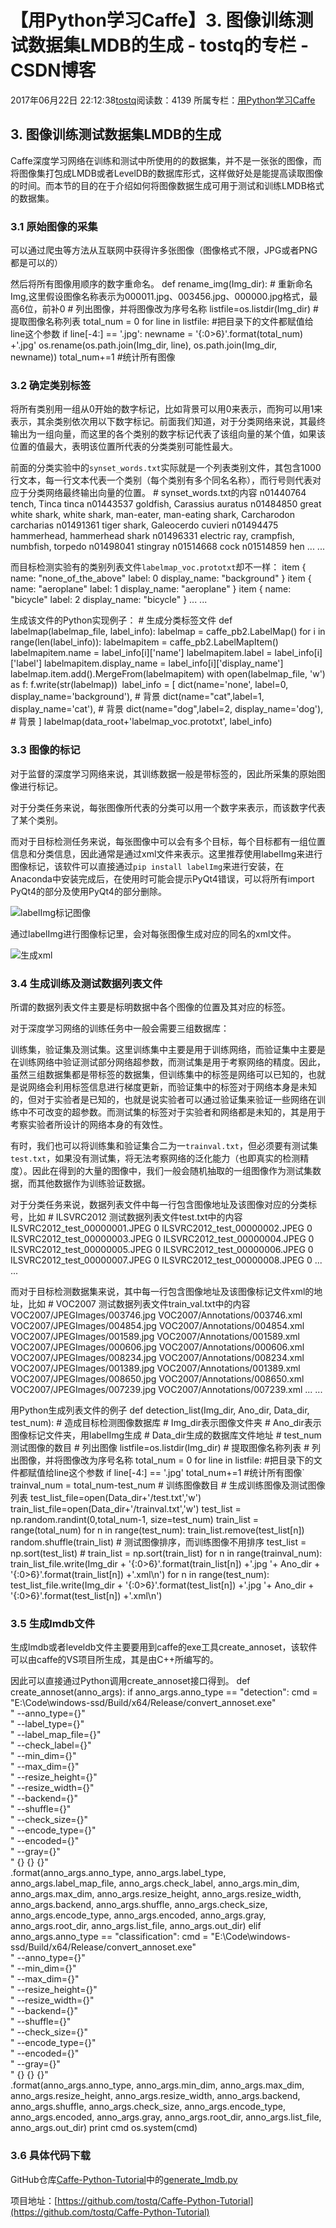 # 【用Python学习Caffe】3. 图像训练测试数据集LMDB的生成 - tostq的专栏 - CSDN博客





2017年06月22日 22:12:38[tostq](https://me.csdn.net/tostq)阅读数：4139
所属专栏：[用Python学习Caffe](https://blog.csdn.net/column/details/16089.html)









## 3. 图像训练测试数据集LMDB的生成

Caffe深度学习网络在训练和测试中所使用的的数据集，并不是一张张的图像，而将图像集打包成LMDB或者LevelDB的数据库形式，这样做好处是能提高读取图像的时间。而本节的目的在于介绍如何将图像数据生成可用于测试和训练LMDB格式的数据集。

### 3.1 原始图像的采集

可以通过爬虫等方法从互联网中获得许多张图像（图像格式不限，JPG或者PNG都是可以的） 

然后将所有图像用顺序的数字重命名。
    def rename_img(Img_dir):
        # 重新命名Img,这里假设图像名称表示为000011.jpg、003456.jpg、000000.jpg格式，最高6位，前补0
        # 列出图像，并将图像改为序号名称
        listfile=os.listdir(Img_dir) # 提取图像名称列表
        total_num = 0
        for line in listfile:  #把目录下的文件都赋值给line这个参数
            if line[-4:] == '.jpg':
                newname = '{:0>6}'.format(total_num) +'.jpg'
                os.rename(os.path.join(Img_dir, line), os.path.join(Img_dir, newname))
                total_num+=1         #统计所有图像

### 3.2 确定类别标签

将所有类别用一组从0开始的数字标记，比如背景可以用0来表示，而狗可以用1来表示，其余类别依次用以下数字标记。前面我们知道，对于分类网络来说，其最终输出为一组向量，而这里的各个类别的数字标记代表了该组向量的某个值，如果该位置的值最大，表明该位置所代表的分类类别可能性最大。

前面的分类实验中的`synset_words.txt`实际就是一个列表类别文件，其包含1000行文本，每一行文本代表一个类别（每个类别有多个同名名称），而行号则代表对应于分类网络最终输出向量的位置。
    # synset_words.txt的内容
    n01440764 tench, Tinca tinca
    n01443537 goldfish, Carassius auratus
    n01484850 great white shark, white shark, man-eater, man-eating shark, Carcharodon carcharias
    n01491361 tiger shark, Galeocerdo cuvieri
    n01494475 hammerhead, hammerhead shark
    n01496331 electric ray, crampfish, numbfish, torpedo
    n01498041 stingray
    n01514668 cock
    n01514859 hen
    ... ...

而目标检测实验有的类别列表文件`labelmap_voc.prototxt`却不一样：
    item {
      name: "none_of_the_above"
      label: 0
      display_name: "background"
    }
    item {
      name: "aeroplane"
      label: 1
      display_name: "aeroplane"
    }
    item {
      name: "bicycle"
      label: 2
      display_name: "bicycle"
    }
    ... ...

生成该文件的Python实现例子：
    # 生成分类标签文件
    def labelmap(labelmap_file, label_info):
        labelmap = caffe_pb2.LabelMap()
        for i in range(len(label_info)):
            labelmapitem = caffe_pb2.LabelMapItem()
            labelmapitem.name = label_info[i]['name']
            labelmapitem.label = label_info[i]['label']
            labelmapitem.display_name = label_info[i]['display_name']
            labelmap.item.add().MergeFrom(labelmapitem)
        with open(labelmap_file, 'w') as f:
            f.write(str(labelmap))```
    ```label_info = [
        dict(name='none', label=0, display_name='background'),  # 背景
        dict(name="cat",label=1, display_name='cat'),  # 背景
        dict(name="dog",label=2, display_name='dog'),  # 背景
    ]
    labelmap(data_root+'labelmap_voc.prototxt', label_info)

### 3.3 图像的标记

对于监督的深度学习网络来说，其训练数据一般是带标签的，因此所采集的原始图像进行标记。 

对于分类任务来说，每张图像所代表的分类可以用一个数字来表示，而该数字代表了某个类别。

而对于目标检测任务来说，每张图像中可以会有多个目标，每个目标都有一组位置信息和分类信息，因此通常是通过xml文件来表示。这里推荐使用labelImg来进行图像标记，该软件可以直接通过`pip install labelImg`来进行安装，在Anaconda中安装完成后，在使用时可能会提示PyQt4错误，可以将所有import PyQt4的部分及使用PyQt4的部分删除。

![labelImg标记图像](http://i.imgur.com/tzDGOB9.png)

通过labelImg进行图像标记里，会对每张图像生成对应的同名的xml文件。

![生成xml](http://i.imgur.com/1uLYEBA.png)

### 3.4 生成训练及测试数据列表文件

所谓的数据列表文件主要是标明数据中各个图像的位置及其对应的标签。

对于深度学习网络的训练任务中一般会需要三组数据库： 

训练集，验证集及测试集。这里训练集中主要是用于训练网络，而验证集中主要是在训练网络中验证测试部分网络超参数，而测试集是用于考察网络的精度。因此，虽然三组数据集都是带标签的数据集，但训练集中的标签是网络可以已知的，也就是说网络会利用标签信息进行梯度更新，而验证集中的标签对于网络本身是未知的，但对于实验者是已知的，也就是说实验者可以通过验证集来验证一些网络在训练中不可改变的超参数。而测试集的标签对于实验者和网络都是未知的，其是用于考察实验者所设计的网络本身的有效性。

有时，我们也可以将训练集和验证集合二为一`trainval.txt`，但必须要有测试集`test.txt`，如果没有测试集，将无法考察网络的泛化能力（也即真实的检测精度）。因此在得到的大量的图像中，我们一般会随机抽取的一组图像作为测试集数据，而其他数据作为训练验证数据。

对于分类任务来说，数据列表文件中每一行包含图像地址及该图像对应的分类标号，比如
    # ILSVRC2012 测试数据列表文件test.txt中的内容
    ILSVRC2012_test_00000001.JPEG 0
    ILSVRC2012_test_00000002.JPEG 0
    ILSVRC2012_test_00000003.JPEG 0
    ILSVRC2012_test_00000004.JPEG 0
    ILSVRC2012_test_00000005.JPEG 0
    ILSVRC2012_test_00000006.JPEG 0
    ILSVRC2012_test_00000007.JPEG 0
    ILSVRC2012_test_00000008.JPEG 0
    ... ...

而对于目标检测数据集来说，其中每一行包含图像地址及该图像标记文件xml的地址，比如
    # VOC2007 测试数据列表文件train_val.txt中的内容
    VOC2007/JPEGImages/003746.jpg VOC2007/Annotations/003746.xml
    VOC2007/JPEGImages/004854.jpg VOC2007/Annotations/004854.xml
    VOC2007/JPEGImages/001589.jpg VOC2007/Annotations/001589.xml
    VOC2007/JPEGImages/000606.jpg VOC2007/Annotations/000606.xml
    VOC2007/JPEGImages/008234.jpg VOC2007/Annotations/008234.xml
    VOC2007/JPEGImages/001389.jpg VOC2007/Annotations/001389.xml
    VOC2007/JPEGImages/008650.jpg VOC2007/Annotations/008650.xml
    VOC2007/JPEGImages/007239.jpg VOC2007/Annotations/007239.xml
    ... ...

用Python生成列表文件的例子
    def detection_list(Img_dir, Ano_dir, Data_dir, test_num):
        # 造成目标检测图像数据库
        # Img_dir表示图像文件夹
        # Ano_dir表示图像标记文件夹，用labelImg生成
        # Data_dir生成的数据库文件地址
        # test_num测试图像的数目
        # 列出图像
        listfile=os.listdir(Img_dir) # 提取图像名称列表
        # 列出图像，并将图像改为序号名称
        total_num = 0
        for line in listfile:  #把目录下的文件都赋值给line这个参数
            if line[-4:] == '.jpg'
                total_num+=1         #统计所有图像`
        trainval_num = total_num-test_num # 训练图像数目
        # 生成训练图像及测试图像列表
        test_list_file=open(Data_dir+'/test.txt','w')
        train_list_file=open(Data_dir+'/trainval.txt','w')
        test_list = np.random.randint(0,total_num-1, size=test_num)
        train_list = range(total_num)
        for n in range(test_num):
            train_list.remove(test_list[n])
        random.shuffle(train_list)
        # 测试图像排序，而训练图像不用排序
        test_list = np.sort(test_list)
        # train_list = np.sort(train_list)
        for n in range(trainval_num):
            train_list_file.write(Img_dir + '{:0>6}'.format(train_list[n]) +'.jpg '+ Ano_dir + '{:0>6}'.format(train_list[n]) +'.xml\n')
        for n in range(test_num):
            test_list_file.write(Img_dir + '{:0>6}'.format(test_list[n]) +'.jpg '+ Ano_dir + '{:0>6}'.format(test_list[n]) +'.xml\n')

### 3.5 生成lmdb文件

生成lmdb或者leveldb文件主要要用到caffe的exe工具create_annoset，该软件可以由caffe的VS项目所生成，其是由C++所编写的。 

因此可以直接通过Python调用create_annoset接口得到。
    def create_annoset(anno_args):
        if anno_args.anno_type == "detection":
            cmd = "E:\Code\windows-ssd/Build/x64/Release/convert_annoset.exe" \
                  " --anno_type={}" \
                  " --label_type={}" \
                  " --label_map_file={}" \
                  " --check_label={}" \
                  " --min_dim={}" \
                  " --max_dim={}" \
                  " --resize_height={}" \
                  " --resize_width={}" \
                  " --backend={}" \
                  " --shuffle={}" \
                  " --check_size={}" \
                  " --encode_type={}" \
                  " --encoded={}" \
                  " --gray={}" \
                  " {} {} {}" \
                .format(anno_args.anno_type, anno_args.label_type, anno_args.label_map_file, anno_args.check_label,
                        anno_args.min_dim, anno_args.max_dim, anno_args.resize_height, anno_args.resize_width, anno_args.backend, anno_args.shuffle,
                        anno_args.check_size, anno_args.encode_type, anno_args.encoded, anno_args.gray, anno_args.root_dir, anno_args.list_file, anno_args.out_dir)
        elif anno_args.anno_type == "classification":
            cmd = "E:\Code\windows-ssd/Build/x64/Release/convert_annoset.exe" \
                  " --anno_type={}" \
                  " --min_dim={}" \
                  " --max_dim={}" \
                  " --resize_height={}" \
                  " --resize_width={}" \
                  " --backend={}" \
                  " --shuffle={}" \
                  " --check_size={}" \
                  " --encode_type={}" \
                  " --encoded={}" \
                  " --gray={}" \
                  " {} {} {}" \
                .format(anno_args.anno_type, anno_args.min_dim, anno_args.max_dim, anno_args.resize_height,
                        anno_args.resize_width, anno_args.backend, anno_args.shuffle, anno_args.check_size, anno_args.encode_type, anno_args.encoded,
                        anno_args.gray, anno_args.root_dir, anno_args.list_file, anno_args.out_dir)
        print cmd
        os.system(cmd)

### 3.6 具体代码下载

GitHub仓库[Caffe-Python-Tutorial](https://github.com/tostq/Caffe-Python-Tutorial)中的[generate_lmdb.py](https://github.com/tostq/Caffe-Python-Tutorial/blob/master/generate_lmdb.py)

项目地址：[https://github.com/tostq/Caffe-Python-Tutorial](https://github.com/tostq/Caffe-Python-Tutorial)



